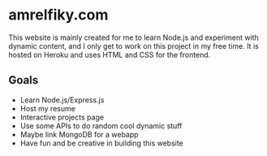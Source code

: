 # amrelfiky.com
This website is mainly created for me to learn Node.js and experiment with dynamic content, and I only get to work on this project in my free time. It is hosted on Heroku and uses HTML and CSS for the frontend. 

## Goals
* Learn Node.js/Express.js
* Host my resume
* Interactive projects page
* Use some APIs to do random cool dynamic stuff
* Maybe link MongoDB for a webapp
* Have fun and be creative in building this website
